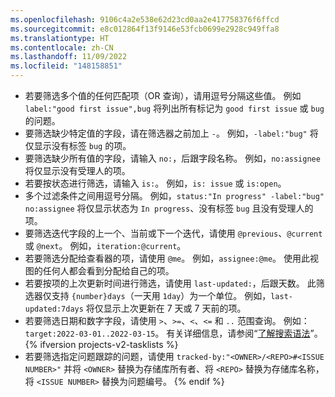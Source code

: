 ```yaml
---
ms.openlocfilehash: 9106c4a2e538e62d23cd0aa2e417758376f6ffcd
ms.sourcegitcommit: e8c012864f13f9146e53fcb0699e2928c949ffa8
ms.translationtype: HT
ms.contentlocale: zh-CN
ms.lasthandoff: 11/09/2022
ms.locfileid: "148158851"
---
```

- 若要筛选多个值的任何匹配项（OR 查询），请用逗号分隔这些值。 例如 `label:"good first issue",bug` 将列出所有标记为 `good first issue` 或 `bug` 的问题。
- 要筛选缺少特定值的字段，请在筛选器之前加上 `-`。 例如，`-label:"bug"` 将仅显示没有标签 `bug` 的项。
- 要筛选缺少所有值的字段，请输入 `no:`，后跟字段名称。 例如，`no:assignee` 将仅显示没有受理人的项。
- 若要按状态进行筛选，请输入 `is:`。 例如，`is: issue` 或 `is:open`。
- 多个过滤条件之间用逗号分隔。 例如，`status:"In progress" -label:"bug" no:assignee` 将仅显示状态为 `In progress`、没有标签 `bug` 且没有受理人的项。
- 要筛选迭代字段的上一个、当前或下一个迭代，请使用 `@previous`、`@current` 或 `@next`。 例如，`iteration:@current`。
- 若要筛选分配给查看器的项，请使用 `@me`。 例如，`assignee:@me`。 使用此视图的任何人都会看到分配给自己的项。
- 若要按项的上次更新时间进行筛选，请使用 `last-updated:`，后跟天数。 此筛选器仅支持 `{number}days`（一天用 `1day`）为一个单位。 例如，`last-updated:7days` 将仅显示上次更新在 7 天或 7 天前的项。
- 若要筛选日期和数字字段，请使用 `>`、`>=`、`<`、`<=` 和 `..` 范围查询。 例如：`target:2022-03-01..2022-03-15`。 有关详细信息，请参阅“[了解搜索语法](/search-github/getting-started-with-searching-on-github/understanding-the-search-syntax)”。 {% ifversion projects-v2-tasklists %}
- 若要筛选指定问题跟踪的问题，请使用 `tracked-by:"<OWNER>/<REPO>#<ISSUE NUMBER>"` 并将 `<OWNER>` 替换为存储库所有者、将 `<REPO>` 替换为存储库名称，将 `<ISSUE NUMBER>` 替换为问题编号。 {% endif %}
